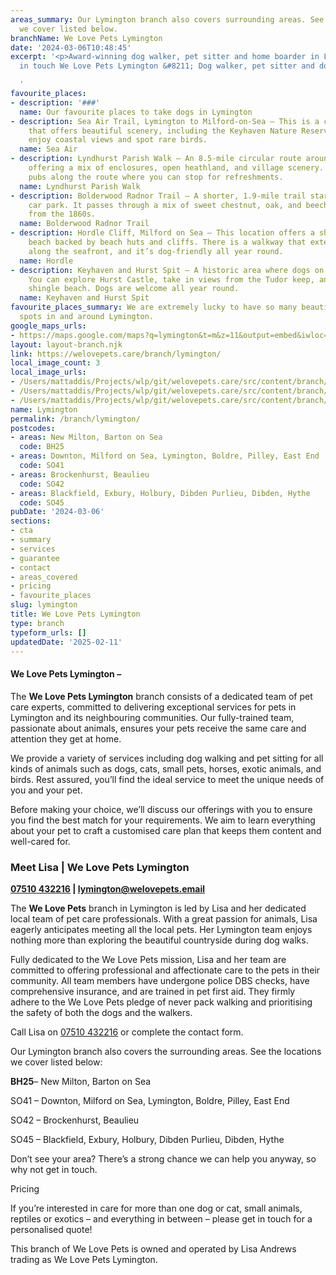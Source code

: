 ```yaml
---
areas_summary: Our Lymington branch also covers surrounding areas. See the locations
  we cover listed below.
branchName: We Love Pets Lymington
date: '2024-03-06T10:48:45'
excerpt: '<p>Award-winning dog walker, pet sitter and home boarder in Lymington Get
  in touch We Love Pets Lymington &#8211; Dog walker, pet sitter and dog boarder&hellip;</p>

  '
favourite_places:
- description: '###'
  name: Our favourite places to take dogs in Lymington
- description: Sea Air Trail, Lymington to Milford-on-Sea – This is a coastal walk
    that offers beautiful scenery, including the Keyhaven Nature Reserve. You can
    enjoy coastal views and spot rare birds​​.
  name: Sea Air
- description: Lyndhurst Parish Walk – An 8.5-mile circular route around Lyndhurst,
    offering a mix of enclosures, open heathland, and village scenery. There are dog-friendly
    pubs along the route where you can stop for refreshments​​.
  name: Lyndhurst Parish Walk
- description: Bolderwood Radnor Trail – A shorter, 1.9-mile trail starting at Bolderwood
    car park. It passes through a mix of sweet chestnut, oak, and beech trees dating
    from the 1860s​​.
  name: Bolderwood Radnor Trail
- description: Hordle Cliff, Milford on Sea – This location offers a shingle dog-friendly
    beach backed by beach huts and cliffs. There is a walkway that extends for 2 miles
    along the seafront, and it’s dog-friendly all year round​​.
  name: Hordle
- description: Keyhaven and Hurst Spit – A historic area where dogs on leads are welcome.
    You can explore Hurst Castle, take in views from the Tudor keep, and enjoy the
    shingle beach. Dogs are welcome all year round​​.
  name: Keyhaven and Hurst Spit
favourite_places_summary: We are extremely lucky to have so many beautiful dog walking
  spots in and around Lymington.
google_maps_urls:
- https://maps.google.com/maps?q=lymington&t=m&z=11&output=embed&iwloc=near
layout: layout-branch.njk
link: https://welovepets.care/branch/lymington/
local_image_count: 3
local_image_urls:
- /Users/mattaddis/Projects/wlp/git/welovepets.care/src/content/branch/images/lymington/lisa-2-min-scaled.jpg
- /Users/mattaddis/Projects/wlp/git/welovepets.care/src/content/branch/images/lymington/Lisa-min-scaled.jpg
- /Users/mattaddis/Projects/wlp/git/welovepets.care/src/content/branch/images/lymington/Lisa-min-scaled.jpg
name: Lymington
permalink: /branch/lymington/
postcodes:
- areas: New Milton, Barton on Sea
  code: BH25
- areas: Downton, Milford on Sea, Lymington, Boldre, Pilley, East End
  code: SO41
- areas: Brockenhurst, Beaulieu
  code: SO42
- areas: Blackfield, Exbury, Holbury, Dibden Purlieu, Dibden, Hythe
  code: SO45
pubDate: '2024-03-06'
sections:
- cta
- summary
- services
- guarantee
- contact
- areas_covered
- pricing
- favourite_places
slug: lymington
title: We Love Pets Lymington
type: branch
typeform_urls: []
updatedDate: '2025-02-11'
---
```


#### **We Love Pets Lymington –**

The **We Love Pets Lymington** branch consists of a dedicated team of pet care experts, committed to delivering exceptional services for pets in Lymington and its neighbouring communities. Our fully-trained team, passionate about animals, ensures your pets receive the same care and attention they get at home.

We provide a variety of services including dog walking and pet sitting for all kinds of animals such as dogs, cats, small pets, horses, exotic animals, and birds. Rest assured, you’ll find the ideal service to meet the unique needs of you and your pet.

Before making your choice, we’ll discuss our offerings with you to ensure you find the best match for your requirements. We aim to learn everything about your pet to craft a customised care plan that keeps them content and well-cared for.

### **Meet Lisa | We Love Pets Lymington**

**[07510 432216](tel:07510432216) | [lymington@welovepets.email](mailto:lymington@welovepets.email)**

The **We Love Pets** branch in Lymington is led by Lisa and her dedicated local team of pet care professionals. With a great passion for animals, Lisa eagerly anticipates meeting all the local pets. Her Lymington team enjoys nothing more than exploring the beautiful countryside during dog walks.

Fully dedicated to the We Love Pets mission, Lisa and her team are committed to offering professional and affectionate care to the pets in their community. All team members have undergone police DBS checks, have comprehensive insurance, and are trained in pet first aid. They firmly adhere to the We Love Pets pledge of never pack walking and prioritising the safety of both the dogs and the walkers.

Call Lisa on [07510 432216](http://tel:07510432216) or complete the contact form.

Our Lymington branch also covers the surrounding areas. See the locations we cover listed below:

**BH25**– New Milton, Barton on Sea

SO41 – Downton, Milford on Sea, Lymington, Boldre, Pilley, East End

SO42 – Brockenhurst, Beaulieu

SO45 – Blackfield, Exbury, Holbury, Dibden Purlieu, Dibden, Hythe

Don’t see your area? There’s a strong chance we can help you anyway, so why not get in touch.

Pricing

If you’re interested in care for more than one dog or cat, small animals, reptiles or exotics – and everything in between – please get in touch for a personalised quote!

This branch of We Love Pets is owned and operated by Lisa Andrews trading as We Love Pets Lymington.

